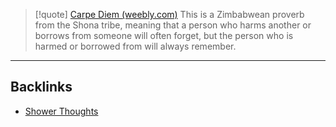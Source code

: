 > [!quote] [Carpe Diem (weebly.com)](https://aprilmaynjune.weebly.com/life-quotes/the-axe-forgets-the-tree-remembers-african-proverb)
> This is a Zimbabwean proverb from the Shona tribe, meaning that a person who harms another or borrows from someone will often forget, but the person who is harmed or borrowed from will always remember.
> 


---
## Backlinks
- [Shower Thoughts](🚿%20shower%20thoughts/Shower%20Thoughts.md)